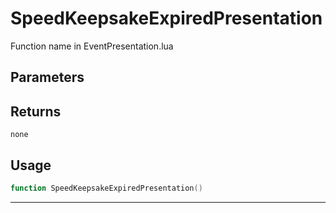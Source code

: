 # SpeedKeepsakeExpiredPresentation
Function name in EventPresentation.lua
## Parameters

## Returns
`none`
## Usage
```lua
function SpeedKeepsakeExpiredPresentation()
```
---
